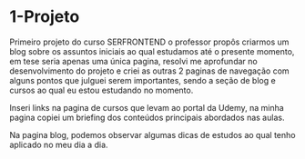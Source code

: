 # 1-Projeto

Primeiro projeto do curso SERFRONTEND o professor propôs criarmos um blog sobre os assuntos iniciais ao qual estudamos até o presente momento, em tese seria apenas uma única pagina, resolvi me aprofundar no desenvolvimento do projeto e criei as outras 2 paginas de navegação com alguns pontos que julguei serem importantes, sendo a seção de blog e cursos ao qual eu estou estudando no momento.

Inseri links na pagina de cursos que levam ao portal da Udemy, na minha pagina copiei um briefing dos conteúdos principais abordados nas aulas. 

Na pagina blog, podemos observar algumas dicas de estudos ao qual tenho aplicado no meu dia a dia. 
